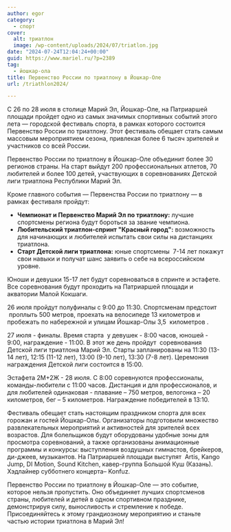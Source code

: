 ```yaml
---
author: egor
category:
  - спорт
cover:
  alt: триатлон
  image: /wp-content/uploads/2024/07/triatlon.jpg
date: "2024-07-24T12:04:24+00:00"
guid: https://www.mariel.ru/?p=2389
tag:
  - йошкар-ола
title: Первенство России по триатлону в Йошкар-Оле
url: /triathlon2024/

---
```

С 26 по 28 июля в столице Марий Эл, Йошкар-Оле, на Патриаршей площади пройдет одно из самых значимых спортивных событий этого лета — городской фестиваль спорта, в рамках которого состоится Первенство России по триатлону. Этот фестиваль обещает стать самым массовым мероприятием сезона, привлекая более 6 тысяч зрителей и участников со всей России.

Первенство России по триатлону в Йошкар-Оле объединит более 30 регионов страны. На старт выйдут 200 профессиональных атлетов, 70 любителей и более 100 детей, участвующих в соревнованиях Детской лиги триатлона Республики Марий Эл.

Кроме главного события — Первенства России по триатлону — в рамках фестиваля пройдут:

- **Чемпионат и Первенство Марий Эл по триатлону:** лучшие спортсмены региона будут бороться за звание чемпиона.
- **Любительский триатлон-спринт "Красный город":** возможность для начинающих и любителей испытать свои силы на дистанциях триатлона.
- **Старт Детской лиги триатлона:** юные спортсмены  7-14 лет покажут свои навыки и получат шанс заявить о себе на всероссийском уровне.

Юноши и девушки 15-17 лет будут соревноваться в спринте и эстафете. Все соревнования будут проходить на Патриаршей площади и акватории Малой Кокшаги.

26 июля пройдут полуфиналы с 9:00 до 11:30. Спортсменам предстоит  проплыть 500 метров, проехать на велосипеде 13 километров и пробежать по набережной и улицам Йошкар-Олы 3,5  километров .

27 июля - финалы. Время старта  у девушек - 8:00 часов, юношей - 9:00, награждение - 11:00. В этот же день пройдут  соревнования Детской лиги триатлона Марий Эл. Старты запланированы на 11:30 (13-14 лет), 12:15 (11-12 лет), 13:00 (9-10 лет), 13:30 (7-8 лет). Церемония награждения Детской лиги состоится в 15:00.

Эстафета 2М+2Ж - 28 июля. С 8:00 соревнуются профессионалы, команды-любители с 11:00 часов. Дистанция и для профессионалов, и для любителей одинаковая - плавание – 750 метров, велогонка – 20 километров, бег – 5 километров. Награждение победителей в 13:10.

Фестиваль обещает стать настоящим праздником спорта для всех горожан и гостей Йошкар-Олы. Организаторы подготовили множество развлекательных мероприятий и активностей для зрителей всех возрастов. Для болельщиков будут оборудованы удобные зоны для просмотра соревнований, а также организованы анимационные программы и конкурсы: выступления воздушных гимнастов, брейкеров, ди-джеев, музыкантов. На Патриаршей площади выступят  Artis, Kango Jump, DI Motion, Sound Kitchen, кавер-группа Большой Куш (Казань). Хэдлайнер субботнего концерта– Konfuz.

Первенство России по триатлону в Йошкар-Оле — это событие, которое нельзя пропустить. Оно объединяет лучших спортсменов страны, любителей и детей в одном спортивном празднике, демонстрируя силу, выносливость и стремление к победе. Присоединяйтесь к этому грандиозному мероприятию и станьте частью истории триатлона в Марий Эл!
